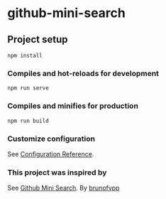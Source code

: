 # github-mini-search

## Project setup
```
npm install
```

### Compiles and hot-reloads for development
```
npm run serve
```

### Compiles and minifies for production
```
npm run build
```

### Customize configuration
See [Configuration Reference](https://cli.vuejs.org/config/).

### This project was inspired by
See [Github Mini Search](https://github.com/brunofvpp/github-mini-search).
By  [brunofvpp](https://github.com/brunofvpp)

